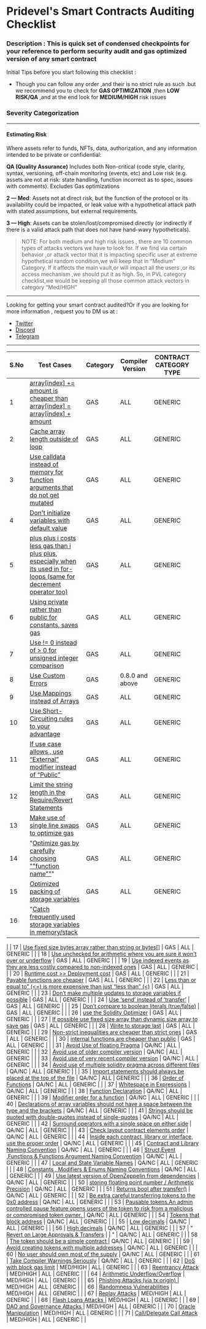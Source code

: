 
# Pridevel's Smart Contracts Auditing Checklist

### **Description** :  This is  quick set of condensed checkpoints for your reference to perform security audit and gas optimized version of any smart contract

Initial Tips before you start following this checklist :

* Though you can follow any order ,and their is no strict rule as such .but we recommend you to check for **GAS OPTIMIZATION**
 ,then **LOW RISK/QA** ,and at the end look for **MEDIUM/HIGH** risk issues






### Severity Categorization
---

#### Estimating Risk

Where assets refer to funds, NFTs, data, authorization, and any information intended to be private or confidential:


**QA (Quality Assurance)**  Includes both Non-critical (code style, clarity, syntax, versioning, off-chain monitoring (events, etc) and Low risk (e.g. assets are not at risk: state handling, function incorrect as to spec, issues with comments). Excludes Gas optimizations

**2 — Med**: Assets not at direct risk, but the function of the protocol or its availability could be impacted, or leak value with a hypothetical attack path with stated assumptions, but external requirements.

**3 — High**: Assets can be stolen/lost/compromised directly (or indirectly if there is a valid attack path that does not have hand-wavy hypotheticals).




> NOTE:  For both medium and high risk issues , there are 10 common types of attacks vectors we have to look for. If we find via certain behavior ,or attack vector that it is impacting specific user  at extreme hypothetical random condition,we will keep that in “Medium” Category.
If it affects the main vault,or will impact all the users ,or its access mechanism ,we should put it as high.
So, in PVL category checklist,we would be keeping all  those common attack vectors in category “Med/HIGH”


---

Looking for getting your smart contract audited?Or if you are looking for more information , request you to DM us at :

* [Twitter]()
* [Discord]()
* [Telegram]()


---

| S.No |            Test Cases                                                                                                                 | Category | Compiler Version | CONTRACT CATEGORY TYPE |   |
|------|---------------------------------------------------------------------------------------------------------------------------------------|----------|------------------|------------------------|---|
| 1    | [array[index] += amount is cheaper than array[index] = array[index] + amount](https://github.com/PrideVelConsulting/Smart-Contract-Security/blob/main/Checklist/Reference%20Files/1.md)                                                       | GAS      | ALL              | GENERIC                |   |
| 2    | [Cache array length outside of loop](https://github.com/PrideVelConsulting/Smart-Contract-Security/blob/main/Checklist/Reference%20Files/2.md)                                                                                                | GAS      | ALL              | GENERIC                |   |
| 3    | [Use calldata instead of memory for function arguments that do not get mutated](https://github.com/PrideVelConsulting/Smart-Contract-Security/blob/main/Checklist/Reference%20Files/3.md)                                                     | GAS      | ALL              | GENERIC                |   |
| 4    | [Don't initialize variables with default value](https://github.com/PrideVelConsulting/Smart-Contract-Security/blob/main/Checklist/Reference%20Files/4.md)                                                                                     | GAS      | ALL              | GENERIC                |   |
| 5    | [plus plus i costs less gas than i plus plus, especially when its used in for-loops (same for decrement operator too)](https://github.com/PrideVelConsulting/Smart-Contract-Security/blob/main/Checklist/Reference%20Files/5.md)              | GAS      | ALL              | GENERIC                |   |
| 6    | [Using private rather than public for constants, saves gas](https://github.com/PrideVelConsulting/Smart-Contract-Security/blob/main/Checklist/Reference%20Files/6.md)                                                                         | GAS      | ALL              | GENERIC                |   |
| 7    | [Use != 0 instead of > 0 for unsigned integer comparison](https://github.com/PrideVelConsulting/Smart-Contract-Security/blob/main/Checklist/Reference%20Files/7.md)                                                                           | GAS      | ALL              | GENERIC                |   |
| 8    | [Use Custom Errors](https://github.com/PrideVelConsulting/Smart-Contract-Security/blob/main/Checklist/Reference%20Files/8.md)                                                                                                                 | GAS      | 0.8.0 and above  | GENERIC                |   |
| 9    | [Use Mappings instead of Arrays](https://github.com/PrideVelConsulting/Smart-Contract-Security/blob/main/Checklist/Reference%20Files/9.md)                                                                                                    | GAS      | ALL              | GENERIC                |   |
| 10   | [Use Short-Circuiting rules to your advantage](https://github.com/PrideVelConsulting/Smart-Contract-Security/blob/main/Checklist/Reference%20Files/10.md)                                                                                      | GAS      | ALL              | GENERIC                |   |
| 11   | [If use case allows , use  “External” modifier instead of “Public” ](https://github.com/PrideVelConsulting/Smart-Contract-Security/blob/main/Checklist/Reference%20Files/11.md)                                                                | GAS      | ALL              | GENERIC                |   |
| 12   | [Limit the string length in the Require/Revert Statements](https://github.com/PrideVelConsulting/Smart-Contract-Security/blob/main/Checklist/Reference%20Files/12.md)                                                                          | GAS      | ALL              | GENERIC                |   |
| 13   |  [Make use of single line swaps to optimize gas](https://github.com/PrideVelConsulting/Smart-Contract-Security/blob/main/Checklist/Reference%20Files/13.md)                                                                                    | GAS      | ALL              | GENERIC                |   |
| 14   | "[Optimize gas by carefully choosing ""function name""](https://github.com/PrideVelConsulting/Smart-Contract-Security/blob/main/Checklist/Reference%20Files/14.md)"                                                                            | GAS      | ALL              | GENERIC                |   |
| 15   | [Optimized packing of storage variables](https://github.com/PrideVelConsulting/Smart-Contract-Security/blob/main/Checklist/Reference%20Files/15.md)                                                                                            | GAS      | ALL              | GENERIC                |   |
| 16   | "[Catch frequently used storage variables in memory/stack](https://github.com/PrideVelConsulting/Smart-Contract-Security/blob/main/Checklist/Reference%20Files/16.md)                                                                          |
| 
| 17   | [Use fixed size bytes array rather than string or bytes[]](https://github.com/PrideVelConsulting/Smart-Contract-Security/blob/main/Checklist/Reference%20Files/17.md)                                                                          | GAS      | ALL              | GENERIC                |   |
| 18   | [Use unchecked for arithmetic where you are sure it won't over or underflow](https://github.com/PrideVelConsulting/Smart-Contract-Security/blob/main/Checklist/Reference%20Files/18.md)                                                        | GAS      | ALL              | GENERIC                |   |
| 19   | [Use indexed events as they are less costly compared to non-indexed ones](https://github.com/PrideVelConsulting/Smart-Contract-Security/blob/main/Checklist/Reference%20Files/19.md)                                                           | GAS      | ALL              | GENERIC                |   |
| 20   | [Runtime cost >> Deployment cost](https://github.com/PrideVelConsulting/Smart-Contract-Security/blob/main/Checklist/Reference%20Files/20.md)                                                                                                   | GAS      | ALL              | GENERIC                |   |
| 21   | [Payable functions are cheaper](https://github.com/PrideVelConsulting/Smart-Contract-Security/blob/main/Checklist/Reference%20Files/21.md)                                                                                                     | GAS      | ALL              | GENERIC                |   |
| 22   | [Less than or equal to” (<=) is more expensive than just “less than” (<)](https://github.com/PrideVelConsulting/Smart-Contract-Security/blob/main/Checklist/Reference%20Files/22.md)                                                           | GAS      | ALL              | GENERIC                |   |
| 23   |  [Don’t make multiple updates to storage variables if possible](https://github.com/PrideVelConsulting/Smart-Contract-Security/blob/main/Checklist/Reference%20Files/23.md)                                                                     | GAS      | ALL              | GENERIC                |   |
| 24   | [Use ‘send’ instead of ‘transfer’](https://github.com/PrideVelConsulting/Smart-Contract-Security/blob/main/Checklist/Reference%20Files/24.md)                                                                                                  | GAS      | ALL              | GENERIC                |   |
| 25   | [Don’t compare to boolean literals (true/false)](https://github.com/PrideVelConsulting/Smart-Contract-Security/blob/main/Checklist/Reference%20Files/25.md)                                                                                    | GAS      | ALL              | GENERIC                |   |
| 26   | [use the Solidity Optimizer](https://github.com/PrideVelConsulting/Smart-Contract-Security/blob/main/Checklist/Reference%20Files/26.md)                                                                                                        | GAS      | ALL              | GENERIC                |   |
| 27   | [If possible use fixed size array than dynamic size array to save gas](https://github.com/PrideVelConsulting/Smart-Contract-Security/blob/main/Checklist/Reference%20Files/27.md)                                                              | GAS      | ALL              | GENERIC                |   |
| 28   | [Write to storage last](https://github.com/PrideVelConsulting/Smart-Contract-Security/blob/main/Checklist/Reference%20Files/28.md)                                                                                                             | GAS      | ALL              | GENERIC                |   |
| 29   | [Non-strict inequalities are cheaper than strict ones](https://github.com/PrideVelConsulting/Smart-Contract-Security/blob/main/Checklist/Reference%20Files/29.md)                                                                              | GAS      | ALL              | GENERIC                |   |
| 30   | [internal functions are cheaper than public](https://github.com/PrideVelConsulting/Smart-Contract-Security/blob/main/Checklist/Reference%20Files/30.md)                                                                                        | GAS      | ALL              | GENERIC                |   |
| 31   | [Avoid Use of floating Pragma](https://github.com/PrideVelConsulting/Smart-Contract-Security/blob/main/Checklist/Reference%20Files/31.md)                                                                                                      | QA/NC    | ALL              | GENERIC                |   |
| 32   | [Avoid use of older compiler version](https://github.com/PrideVelConsulting/Smart-Contract-Security/blob/main/Checklist/Reference%20Files/32.md)                                                                                               | QA/NC    | ALL              | GENERIC                |   |
| 33   | [Avoid use of very recent compiler version](https://github.com/PrideVelConsulting/Smart-Contract-Security/blob/main/Checklist/Reference%20Files/33.md)                                                                                         | QA/NC    | ALL              | GENERIC                |   |
| 34   |  [Avoid use of multiple solidity pragma across different files](https://github.com/PrideVelConsulting/Smart-Contract-Security/blob/main/Checklist/Reference%20Files/34.md)                                                                     | QA/NC    | ALL              | GENERIC                |   |
| 35   | [Import statements should always be placed at the top of the file](https://github.com/PrideVelConsulting/Smart-Contract-Security/blob/main/Checklist/Reference%20Files/35.md)                                                                  | QA/NC    | ALL              | GENERIC                |   |
| 36   | [Order of Functions](https://github.com/PrideVelConsulting/Smart-Contract-Security/blob/main/Checklist/Reference%20Files/36.md)                                                                                                                | QA/NC    | ALL              | GENERIC                |   |
| 37   | [Whitespace in Expressions](https://github.com/PrideVelConsulting/Smart-Contract-Security/blob/main/Checklist/Reference%20Files/37.md)                                                                                                         | QA/NC    | ALL              | GENERIC                |   |
| 38   |  [Function Declaration](https://github.com/PrideVelConsulting/Smart-Contract-Security/blob/main/Checklist/Reference%20Files/38.md)                                                                                                             | QA/NC    | ALL              | GENERIC                |   |
| 39   | [Modifier order for a function](https://github.com/PrideVelConsulting/Smart-Contract-Security/blob/main/Checklist/Reference%20Files/39.md)                                                                                                     | QA/NC    | ALL              | GENERIC                |   |
| 40   | [Declarations of array variables should not have a space between the type and the brackets](https://github.com/PrideVelConsulting/Smart-Contract-Security/blob/main/Checklist/Reference%20Files/40.md)                                         | QA/NC    | ALL              | GENERIC                |   |
| 41   | [Strings should be quoted with double-quotes instead of single-quotes](https://github.com/PrideVelConsulting/Smart-Contract-Security/blob/main/Checklist/Reference%20Files/41.md)                                                              | QA/NC    | ALL              | GENERIC                |   |
| 42   | [Surround operators with a single space on either side](https://github.com/PrideVelConsulting/Smart-Contract-Security/blob/main/Checklist/Reference%20Files/42.md)                                                                             | QA/NC    | ALL              | GENERIC                |   |
| 43   | [Check layout contract elements order](https://github.com/PrideVelConsulting/Smart-Contract-Security/blob/main/Checklist/Reference%20Files/43.md)                                                                                              | QA/NC    | ALL              | GENERIC                |   |
| 44   | [ Inside each contract, library or interface, use the proper order](https://github.com/PrideVelConsulting/Smart-Contract-Security/blob/main/Checklist/Reference%20Files/44.md)                                                                 | QA/NC    | ALL              | GENERIC                |   |
| 45   | [Contract and Library Naming Convention](https://github.com/PrideVelConsulting/Smart-Contract-Security/blob/main/Checklist/Reference%20Files/45.md)                                                                                            | QA/NC    | ALL              | GENERIC                |   |
| 46   | [Struct,Event ,Functions & Functions Argument Naming Convention](https://github.com/PrideVelConsulting/Smart-Contract-Security/blob/main/Checklist/Reference%20Files/46.md)                                                                    | QA/NC    | ALL              | GENERIC                |   |
| 47   | [Local and State Variable Names](https://github.com/PrideVelConsulting/Smart-Contract-Security/blob/main/Checklist/Reference%20Files/47.md)                                                                                                    | QA/NC    | ALL              | GENERIC                |   |
| 48   |  [Constants , Modifiers & Enums Naming Conventions](https://github.com/PrideVelConsulting/Smart-Contract-Security/blob/main/Checklist/Reference%20Files/48.md)                                                                                 | QA/NC    | ALL              | GENERIC                |   |
| 49   |  [Use latest version of OpenZeppelin from dependencies](https://github.com/PrideVelConsulting/Smart-Contract-Security/blob/main/Checklist/Reference%20Files/49.md)                                                                             | QA/NC    | ALL              | GENERIC                |   |
| 50   | [storing floating point  number / Arithmetic Precision](https://github.com/PrideVelConsulting/Smart-Contract-Security/blob/main/Checklist/Reference%20Files/50.md)                                                                             | QA/NC    | ALL              | GENERIC                |   |
| 51   |  [Returns bool after transfer()](https://github.com/PrideVelConsulting/Smart-Contract-Security/blob/main/Checklist/Reference%20Files/51.md)                                                                                                    | QA/NC    | ALL              | GENERIC                |   |
| 52   | [Be extra careful transferring tokens to the 0x0 address](https://github.com/PrideVelConsulting/Smart-Contract-Security/blob/main/Checklist/Reference%20Files/52.md)                                                                           | QA/NC    | ALL              | GENERIC                |   |
| 53   |  [Pausable tokens.An admin controlled pause feature opens users of the token to risk from a malicious or compromised token owner. ](https://github.com/PrideVelConsulting/Smart-Contract-Security/blob/main/Checklist/Reference%20Files/53.md) | QA/NC    | ALL              | GENERIC                |   |
| 54   | [Tokens that block address](https://github.com/PrideVelConsulting/Smart-Contract-Security/blob/main/Checklist/Reference%20Files/54.md)                                                                                                         | QA/NC    | ALL              | GENERIC                |   |
| 55   |  [Low decimals](https://github.com/PrideVelConsulting/Smart-Contract-Security/blob/main/Checklist/Reference%20Files/55.md)                                                                                                                     | QA/NC    | ALL              | GENERIC                |   |
| 56   | [High decimals](https://github.com/PrideVelConsulting/Smart-Contract-Security/blob/main/Checklist/Reference%20Files/56.md)                                                                                                                     | QA/NC    | ALL              | GENERIC                |   |
| 57   | " [Revert on Large Approvals & Transfers](https://github.com/PrideVelConsulting/Smart-Contract-Security/blob/main/Checklist/Reference%20Files/57.md)                                                                                           |
|  "   | QA/NC                                                                                                                                 | ALL      | GENERIC          |                        |
| 58   | [The token should be a simple contract ](https://github.com/PrideVelConsulting/Smart-Contract-Security/blob/main/Checklist/Reference%20Files/58.md)                                                                                            | QA/NC    | ALL              | GENERIC                |   |
| 59   | [Avoid creating tokens with multiple addresses](https://github.com/PrideVelConsulting/Smart-Contract-Security/blob/main/Checklist/Reference%20Files/59.md)                                                                                     | QA/NC    | ALL              | GENERIC                |   |
| 60   | [No user  should own most of the supply](https://github.com/PrideVelConsulting/Smart-Contract-Security/blob/main/Checklist/Reference%20Files/60.md)                                                                                            | QA/NC    | ALL              | GENERIC                |   |
| 61   | [Take Compiler Warnings Seriously](https://github.com/PrideVelConsulting/Smart-Contract-Security/blob/main/Checklist/Reference%20Files/61.md)                                                                                                  | QA/NC    | ALL              | GENERIC                |   |
| 62   | [ DoS with block gas limit](https://github.com/PrideVelConsulting/Smart-Contract-Security/blob/main/Checklist/Reference%20Files/62.md)                                                                                                         | MED/HIGH | ALL              | GENERIC                |   |
| 63   | [ Reentrancy Attack](https://github.com/PrideVelConsulting/Smart-Contract-Security/blob/main/Checklist/Reference%20Files/63.md)                                                                                                                | MED/HIGH | ALL              | GENERIC                |   |
| 64   | [Arithmetic Underflow/Overflow](https://github.com/PrideVelConsulting/Smart-Contract-Security/blob/main/Checklist/Reference%20Files/64.md)                                                                                                     | MED/HIGH | ALL              | GENERIC                |   |
| 65   |  [Phishing Attacks (via tx origin) ](https://github.com/PrideVelConsulting/Smart-Contract-Security/blob/main/Checklist/Reference%20Files/65.md)                                                                                                | MED/HIGH | ALL              | GENERIC                |   |
| 66   | [Randomness Vulnerabilities](https://github.com/PrideVelConsulting/Smart-Contract-Security/blob/main/Checklist/Reference%20Files/66.md)                                                                                                        | MED/HIGH | ALL              | GENERIC                |   |
| 67   |  [Replay Attacks](https://github.com/PrideVelConsulting/Smart-Contract-Security/blob/main/Checklist/Reference%20Files/67.md)                                                                                                                   | MED/HIGH | ALL              | GENERIC                |   |
| 68   |  [Flash Loans Attacks ](https://github.com/PrideVelConsulting/Smart-Contract-Security/blob/main/Checklist/Reference%20Files/68.md)                                                                                                             | MED/HIGH | ALL              | GENERIC                |   |
| 69   | [DAO and Governance Attacks ](https://github.com/PrideVelConsulting/Smart-Contract-Security/blob/main/Checklist/Reference%20Files/69.md)                                                                                                       | MED/HIGH | ALL              | GENERIC                |   |
| 70   |  [Oracle Manipulation](https://github.com/PrideVelConsulting/Smart-Contract-Security/blob/main/Checklist/Reference%20Files/70.md)                                                                                                              | MED/HIGH | ALL              | GENERIC                |   |
| 71   | [Call/Delegate Call Attack](https://github.com/PrideVelConsulting/Smart-Contract-Security/blob/main/Checklist/Reference%20Files/71.md)                                                                                                         | MED/HIGH | ALL              | GENERIC                |   |



